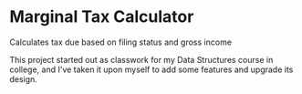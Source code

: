 # Marginal Tax Calculator
 Calculates tax due based on filing status and gross income

This project started out as classwork for my Data Structures course in college, and I've taken it upon myself to add some features and upgrade its design.


